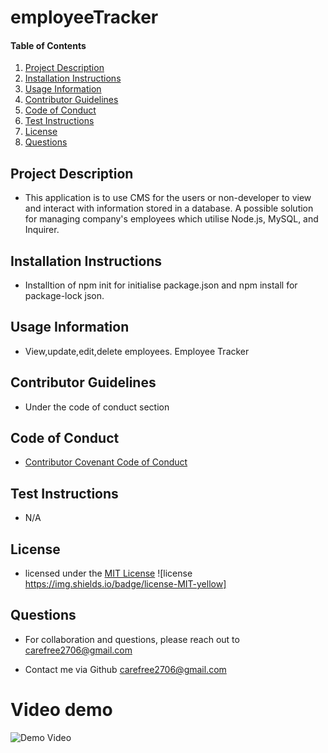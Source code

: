 # employeeTracker

    
#### Table of Contents
1. [Project Description](#project-description)
2. [Installation Instructions](#installation-instructions)
3. [Usage Information](#usage-information)
4. [Contributor Guidelines](#contributor-guidelines)
5. [Code of Conduct](#code-of-conduct)
6. [Test Instructions](#test-instructions)
7. [License](#license)
8. [Questions](#questions)



## Project Description
* This application is to use CMS for the users or non-developer to view and interact with information stored in a database. A possible solution for managing  company's employees which utilise Node.js, MySQL, and Inquirer.

## Installation Instructions
* Installtion of npm init for initialise package.json and npm install for package-lock json.

## Usage Information
* View,update,edit,delete employees. Employee Tracker

## Contributor Guidelines
* Under the code of conduct section

## Code of Conduct
* [Contributor Covenant Code of Conduct](https://www.contributor-covenant.org/version/2/0/code_of_conduct/code_of_conduct.md)

## Test Instructions
* N/A

## License
* licensed under the [MIT License](LICENSE.txt) ![license https://img.shields.io/badge/license-MIT-yellow]

## Questions
* For collaboration and questions, please reach out to carefree2706@gmail.com

* Contact me via Github [carefree2706@gmail.com](http://github.com/carefree2706@gmail.com)

# Video demo

![Demo Video](https://drive.google.com/file/d/1fC7r2Xs-_PBYXy9hArSuRFBQ15aJBFlX/view?usp=sharing)
